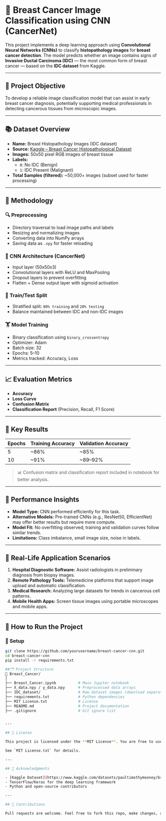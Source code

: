 # 🧠 Breast Cancer Image Classification using CNN (CancerNet)

This project implements a deep learning approach using **Convolutional Neural Networks (CNNs)** to classify **histopathology images** for **breast cancer detection**. The model predicts whether an image contains signs of **Invasive Ductal Carcinoma (IDC)** — the most common form of breast cancer — based on the **IDC dataset** from Kaggle.

---

## 📌 Project Objective

To develop a reliable image classification model that can assist in early breast cancer diagnosis, potentially supporting medical professionals in detecting cancerous tissues from microscopic images.

---

## 📚 Dataset Overview

- **Name:** Breast Histopathology Images (IDC dataset)
- **Source:** [Kaggle – Breast Cancer Histopathological Dataset](https://www.kaggle.com/datasets/paultimothymooney/breast-histopathology-images)
- **Images:** 50x50 pixel RGB images of breast tissue
- **Labels:**
  - `0`: No IDC (Benign)
  - `1`: IDC Present (Malignant)
- **Total Samples (filtered):** ~50,000+ images (subset used for faster processing)

---

## 🧪 Methodology

### 🔍 Preprocessing
- Directory traversal to load image paths and labels
- Resizing and normalizing images
- Converting data into NumPy arrays
- Saving data as `.npy` for faster reloading

### 🧠 CNN Architecture (CancerNet)
- Input layer (50x50x3)
- Convolutional layers with ReLU and MaxPooling
- Dropout layers to prevent overfitting
- Flatten + Dense output layer with sigmoid activation

### 🔀 Train/Test Split
- Stratified split: `80% training` and `20% testing`
- Balance maintained between IDC and non-IDC images

### 🏋️ Model Training
- Binary classification using `binary_crossentropy`
- Optimizer: Adam
- Batch size: 32
- Epochs: 5–10
- Metrics tracked: Accuracy, Loss

---

## 📈 Evaluation Metrics

- **Accuracy**
- **Loss Curve**
- **Confusion Matrix**
- **Classification Report** (Precision, Recall, F1 Score)

---

## 🎯 Key Results

| Epochs | Training Accuracy | Validation Accuracy |
|--------|-------------------|---------------------|
| 5      | ~86%              | ~85%                |
| 10     | ~91%              | ~89–92%             |

> 📊 Confusion matrix and classification report included in notebook for better analysis.

---

## 📌 Performance Insights

- **Model Type:** CNN performed efficiently for this task.
- **Alternative Models:** Pre-trained CNNs (e.g., ResNet50, EfficientNet) may offer better results but require more compute.
- **Model Fit:** No overfitting observed; training and validation curves follow similar trends.
- **Limitations:** Class imbalance, small image size, noise in labels.

---

## 💭 Real-Life Application Scenarios

1. **Hospital Diagnostic Software:** Assist radiologists in preliminary diagnosis from biopsy images.
2. **Remote Pathology Tools:** Telemedicine platforms that support image upload and automatic classification.
3. **Medical Research:** Analyzing large datasets for trends in cancerous cell patterns.
4. **Mobile Health Apps:** Screen tissue images using portable microscopes and mobile apps.

---

## 🧪 How to Run the Project

### 🔧 Setup

```bash
git clone https://github.com/yourusername/breast-cancer-cnn.git
cd breast-cancer-cnn
pip install -r requirements.txt

##🗂️ Project Structure
📁 Breast_Cancer/
│
├── Breast_Cancer.ipynb          # Main Jupyter notebook
├── X_data.npy / y_data.npy      # Preprocessed data arrays
├── IDC_dataset/                 # Raw dataset images (download separately)
├── requirements.txt             # Python dependencies
├── MIT License.txt              # License
├── README.md                    # Project documentation
├── .gitignore                   # Git ignore list


---

## 🔐 License

This project is licensed under the **MIT License**. You are free to use, modify, and distribute it with attribution.

See `MIT License.txt` for details.

---

## 🙌 Acknowledgments

- [Kaggle Dataset](https://www.kaggle.com/datasets/paultimothymooney/breast-histopathology-images)
- TensorFlow/Keras for the deep learning framework
- Python and open-source contributors

---

## 🤝 Contributions

Pull requests are welcome. Feel free to fork this repo, make changes, and submit improvements.

